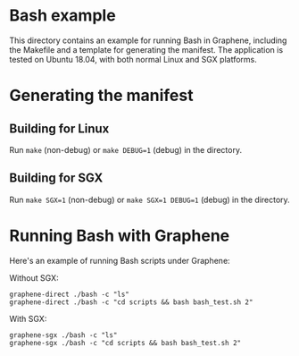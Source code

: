 # Bash example

This directory contains an example for running Bash in Graphene, including
the Makefile and a template for generating the manifest. The application is
tested on Ubuntu 18.04, with both normal Linux and SGX platforms.

# Generating the manifest

## Building for Linux

Run `make` (non-debug) or `make DEBUG=1` (debug) in the directory.

## Building for SGX

Run `make SGX=1` (non-debug) or `make SGX=1 DEBUG=1` (debug) in the directory.

# Running Bash with Graphene

Here's an example of running Bash scripts under Graphene:

Without SGX:
```
graphene-direct ./bash -c "ls"
graphene-direct ./bash -c "cd scripts && bash bash_test.sh 2"
```

With SGX:
```
graphene-sgx ./bash -c "ls"
graphene-sgx ./bash -c "cd scripts && bash bash_test.sh 2"
```
